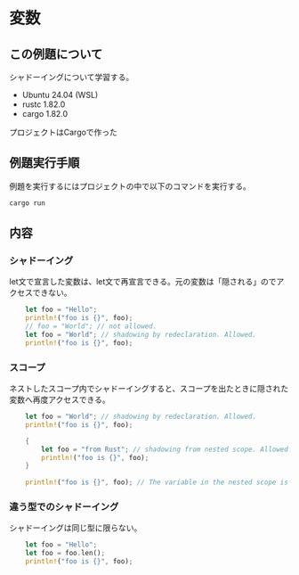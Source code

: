 # 変数
## この例題について

シャドーイングについて学習する。
- Ubuntu 24.04 (WSL)
- rustc 1.82.0
- cargo 1.82.0

プロジェクトはCargoで作った

## 例題実行手順
例題を実行するにはプロジェクトの中で以下のコマンドを実行する。
```sh
cargo run
```
## 内容
### シャドーイング
let文で宣言した変数は、let文で再宣言できる。元の変数は「隠される」のでアクセスできない。
```rust
    let foo = "Hello";
    println!("foo is {}", foo);
    // foo = "World"; // not allowed.
    let foo = "World"; // shadowing by redeclaration. Allowed.
    println!("foo is {}", foo);
```

### スコープ
ネストしたスコープ内でシャドーイングすると、スコープを出たときに隠された変数へ再度アクセスできる。
```rust
    let foo = "World"; // shadowing by redeclaration. Allowed.
    println!("foo is {}", foo);

    {
        let foo = "from Rust"; // shadowing from nested scope. Allowed.
        println!("foo is {}", foo);
    }
    
    println!("foo is {}", foo); // The variable in the nested scope is gone.
```

### 違う型でのシャドーイング
シャドーイングは同じ型に限らない。

```rust 
    let foo = "Hello";
    let foo = foo.len();
    println!("foo is {}", foo);
```

